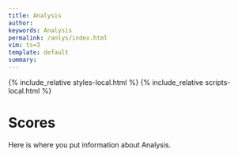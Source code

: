 ```yaml
---
title: Analysis 
author: 
keywords: Analysis 
permalink: /anlys/index.html
vim: ts=3
template: default
summary: 
---
```


{% include_relative styles-local.html %}
{% include_relative scripts-local.html %}

# Scores #

Here is where you put information about Analysis.

